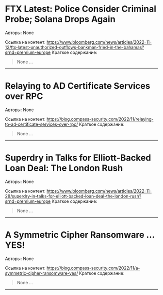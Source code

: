 # FTX Latest: Police Consider Criminal Probe; Solana Drops Again

Авторы: 
None

Ссылка на контент: 
https://www.bloomberg.com/news/articles/2022-11-12/ftx-latest-unauthorized-outflows-bankman-fried-in-the-bahamas?srnd=premium-europe
Краткое содержание: 

<blockquote>
None   ...   
</blockquote>

---

# Relaying to AD Certificate Services over RPC

Авторы: 
None

Ссылка на контент: 
https://blog.compass-security.com/2022/11/relaying-to-ad-certificate-services-over-rpc/
Краткое содержание: 

<blockquote>
None   ...   
</blockquote>

---

# Superdry in Talks for Elliott-Backed Loan Deal: The London Rush

Авторы: 
None

Ссылка на контент: 
https://www.bloomberg.com/news/articles/2022-11-28/superdry-in-talks-for-elliott-backed-loan-deal-the-london-rush?srnd=premium-europe
Краткое содержание: 

<blockquote>
None   ...   
</blockquote>

---

# A Symmetric Cipher Ransomware … YES!

Авторы: 
None

Ссылка на контент: 
https://blog.compass-security.com/2022/11/a-symmetric-cipher-ransomware-yes/
Краткое содержание: 

<blockquote>
None   ...   
</blockquote>

---

